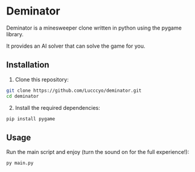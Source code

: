 # Deminator 

Deminator is a minesweeper clone written in python using the pygame library.

It provides an AI solver that can solve the game for you.

## Installation

1. Clone this repository:
```bash
git clone https://github.com/Lucccyo/deminator.git
cd deminator
```

2. Install the required dependencies:
```bash
pip install pygame
```

## Usage
Run the main script and enjoy (turn the sound on for the full experience!):
```bash
py main.py
```